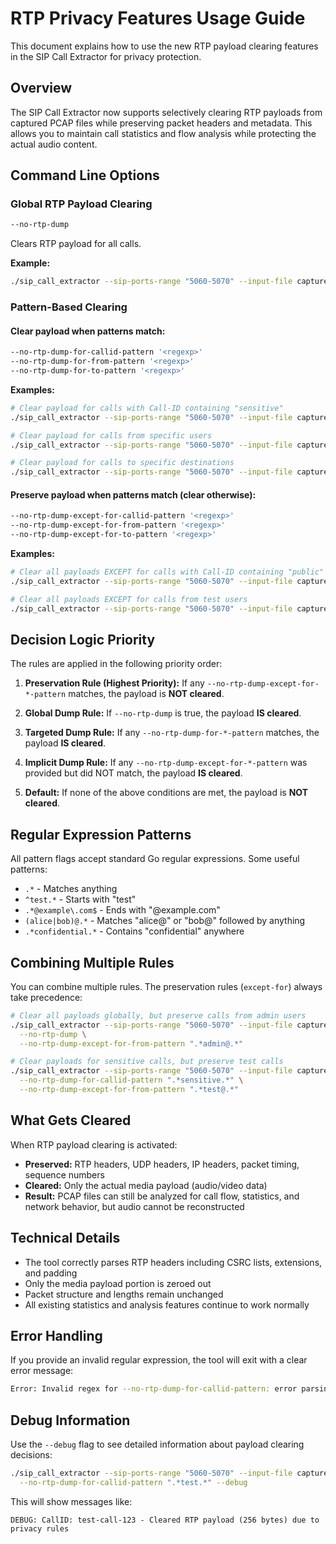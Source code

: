 # RTP Privacy Features Usage Guide

This document explains how to use the new RTP payload clearing features in the SIP Call Extractor for privacy protection.

## Overview

The SIP Call Extractor now supports selectively clearing RTP payloads from captured PCAP files while preserving packet headers and metadata. This allows you to maintain call statistics and flow analysis while protecting the actual audio content.

## Command Line Options

### Global RTP Payload Clearing

```bash
--no-rtp-dump
```
Clears RTP payload for all calls.

**Example:**
```bash
./sip_call_extractor --sip-ports-range "5060-5070" --input-file capture.pcap --no-rtp-dump
```

### Pattern-Based Clearing

#### Clear payload when patterns match:

```bash
--no-rtp-dump-for-callid-pattern '<regexp>'
--no-rtp-dump-for-from-pattern '<regexp>'
--no-rtp-dump-for-to-pattern '<regexp>'
```

**Examples:**
```bash
# Clear payload for calls with Call-ID containing "sensitive"
./sip_call_extractor --sip-ports-range "5060-5070" --input-file capture.pcap --no-rtp-dump-for-callid-pattern ".*sensitive.*"

# Clear payload for calls from specific users
./sip_call_extractor --sip-ports-range "5060-5070" --input-file capture.pcap --no-rtp-dump-for-from-pattern ".*confidential@.*"

# Clear payload for calls to specific destinations
./sip_call_extractor --sip-ports-range "5060-5070" --input-file capture.pcap --no-rtp-dump-for-to-pattern ".*@private\.domain\.com"
```

#### Preserve payload when patterns match (clear otherwise):

```bash
--no-rtp-dump-except-for-callid-pattern '<regexp>'
--no-rtp-dump-except-for-from-pattern '<regexp>'
--no-rtp-dump-except-for-to-pattern '<regexp>'
```

**Examples:**
```bash
# Clear all payloads EXCEPT for calls with Call-ID containing "public"
./sip_call_extractor --sip-ports-range "5060-5070" --input-file capture.pcap --no-rtp-dump-except-for-callid-pattern ".*public.*"

# Clear all payloads EXCEPT for calls from test users
./sip_call_extractor --sip-ports-range "5060-5070" --input-file capture.pcap --no-rtp-dump-except-for-from-pattern ".*test@.*"
```

## Decision Logic Priority

The rules are applied in the following priority order:

1. **Preservation Rule (Highest Priority):** If any `--no-rtp-dump-except-for-*-pattern` matches, the payload is **NOT cleared**.

2. **Global Dump Rule:** If `--no-rtp-dump` is true, the payload **IS cleared**.

3. **Targeted Dump Rule:** If any `--no-rtp-dump-for-*-pattern` matches, the payload **IS cleared**.

4. **Implicit Dump Rule:** If any `--no-rtp-dump-except-for-*-pattern` was provided but did NOT match, the payload **IS cleared**.

5. **Default:** If none of the above conditions are met, the payload is **NOT cleared**.

## Regular Expression Patterns

All pattern flags accept standard Go regular expressions. Some useful patterns:

- `.*` - Matches anything
- `^test.*` - Starts with "test"
- `.*@example\.com$` - Ends with "@example.com"
- `(alice|bob)@.*` - Matches "alice@" or "bob@" followed by anything
- `.*confidential.*` - Contains "confidential" anywhere

## Combining Multiple Rules

You can combine multiple rules. The preservation rules (`except-for`) always take precedence:

```bash
# Clear all payloads globally, but preserve calls from admin users
./sip_call_extractor --sip-ports-range "5060-5070" --input-file capture.pcap \
  --no-rtp-dump \
  --no-rtp-dump-except-for-from-pattern ".*admin@.*"

# Clear payloads for sensitive calls, but preserve test calls
./sip_call_extractor --sip-ports-range "5060-5070" --input-file capture.pcap \
  --no-rtp-dump-for-callid-pattern ".*sensitive.*" \
  --no-rtp-dump-except-for-from-pattern ".*test@.*"
```

## What Gets Cleared

When RTP payload clearing is activated:

- **Preserved:** RTP headers, UDP headers, IP headers, packet timing, sequence numbers
- **Cleared:** Only the actual media payload (audio/video data)
- **Result:** PCAP files can still be analyzed for call flow, statistics, and network behavior, but audio cannot be reconstructed

## Technical Details

- The tool correctly parses RTP headers including CSRC lists, extensions, and padding
- Only the media payload portion is zeroed out
- Packet structure and lengths remain unchanged
- All existing statistics and analysis features continue to work normally

## Error Handling

If you provide an invalid regular expression, the tool will exit with a clear error message:

```bash
Error: Invalid regex for --no-rtp-dump-for-callid-pattern: error parsing regexp: missing closing ]: `[invalid`
```

## Debug Information

Use the `--debug` flag to see detailed information about payload clearing decisions:

```bash
./sip_call_extractor --sip-ports-range "5060-5070" --input-file capture.pcap \
  --no-rtp-dump-for-callid-pattern ".*test.*" --debug
```

This will show messages like:
```
DEBUG: CallID: test-call-123 - Cleared RTP payload (256 bytes) due to privacy rules